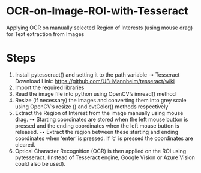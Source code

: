 # OCR-on-Image-ROI-with-Tesseract
Applying OCR on manually selected Region of Interests (using mouse drag) for Text extraction from Images

# Steps

1. Install pytesseract() and setting it to the path variable
    -•	Tesseract Download Link: https://github.com/UB-Mannheim/tesseract/wiki
2. Import the required libraries 
3. Read the image file into python using OpenCV’s imread() method
4. Resize (if necessary) the images and converting them into grey scale using OpenCV’s resize () and cvtColor() methods respectively 
5. Extract the Region of Interest from the image manually using mouse drag. 
    -•	Starting coordinates are stored when the left mouse button is pressed and the ending coordinates when the left mouse button is released. 
    -•	Extract the region between these starting and ending coordinates when ‘enter’ is pressed. If ‘c’ is pressed the coordinates are cleared.
6. Optical Character Recognition (OCR) is then applied on the ROI using pytesseract. (Instead of Tesseract engine, Google Vision or Azure Vision could also be used).
